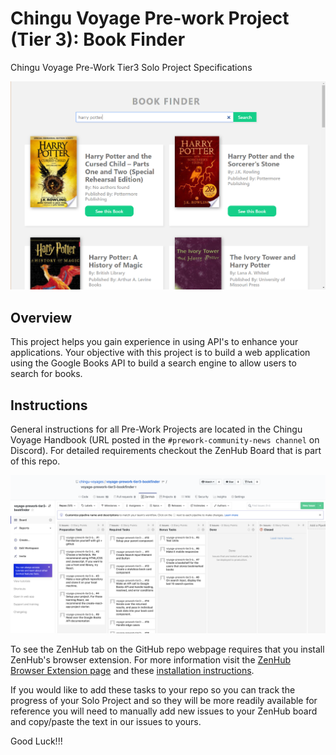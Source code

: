 # Chingu Voyage Pre-work Project (Tier 3): Book Finder

Chingu Voyage Pre-Work Tier3 Solo Project Specifications

![Tier3 Book Finder](./assets/book-finder-results.png)

## Overview

This project helps you gain experience in using API's to enhance your applications.
Your objective with this project is to build a web application using the
Google Books API to build a search engine to allow users to search for books.

## Instructions

General instructions for all Pre-Work Projects are located in the Chingu Voyage Handbook (URL posted in the
`#prework-community-news channel` on Discord). For detailed requirements checkout the ZenHub Board that is part of this repo.

![ZenHub Screenshot](./assets/ZenHub_screenshot.png)

To see the ZenHub tab on the GitHub repo webpage requires that you install ZenHub's browser extension. For more
information visit the [ZenHub Browser Extension page](https://www.zenhub.com/extension) and these
[installation instructions](https://t.ly/3v8w).

If you would like to add these tasks to your repo so you can track the progress of your Solo Project and so they will be
more readily available for reference you will need to manually add new issues to your ZenHub board and copy/paste the text
in our issues to yours.

Good Luck!!!
